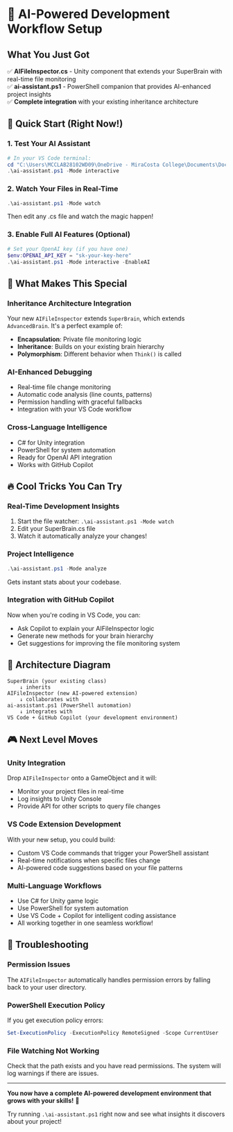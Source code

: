 # 🚀 AI-Powered Development Workflow Setup

## What You Just Got

✅ **AIFileInspector.cs** - Unity component that extends your SuperBrain with real-time file monitoring  
✅ **ai-assistant.ps1** - PowerShell companion that provides AI-enhanced project insights  
✅ **Complete integration** with your existing inheritance architecture  

## 🎯 Quick Start (Right Now!)

### 1. Test Your AI Assistant
```powershell
# In your VS Code terminal:
cd "C:\Users\MCCLAB28102WD09\OneDrive - MiraCosta College\Documents\Documents\GitHub\JoseIvanHernandez"
.\ai-assistant.ps1 -Mode interactive
```

### 2. Watch Your Files in Real-Time
```powershell
.\ai-assistant.ps1 -Mode watch
```
Then edit any .cs file and watch the magic happen!

### 3. Enable Full AI Features (Optional)
```powershell
# Set your OpenAI key (if you have one)
$env:OPENAI_API_KEY = "sk-your-key-here"
.\ai-assistant.ps1 -Mode interactive -EnableAI
```

## 🧠 What Makes This Special

### **Inheritance Architecture Integration**
Your new `AIFileInspector` extends `SuperBrain`, which extends `AdvancedBrain`. It's a perfect example of:
- **Encapsulation**: Private file monitoring logic
- **Inheritance**: Builds on your existing brain hierarchy  
- **Polymorphism**: Different behavior when `Think()` is called

### **AI-Enhanced Debugging**
- Real-time file change monitoring
- Automatic code analysis (line counts, patterns)
- Permission handling with graceful fallbacks
- Integration with your VS Code workflow

### **Cross-Language Intelligence**
- C# for Unity integration
- PowerShell for system automation
- Ready for OpenAI API integration
- Works with GitHub Copilot

## 🔥 Cool Tricks You Can Try

### **Real-Time Development Insights**
1. Start the file watcher: `.\ai-assistant.ps1 -Mode watch`
2. Edit your SuperBrain.cs file
3. Watch it automatically analyze your changes!

### **Project Intelligence**
```powershell
.\ai-assistant.ps1 -Mode analyze
```
Gets instant stats about your codebase.

### **Integration with GitHub Copilot**
Now when you're coding in VS Code, you can:
- Ask Copilot to explain your AIFileInspector logic
- Generate new methods for your brain hierarchy
- Get suggestions for improving the file monitoring system

## 🧩 Architecture Diagram

```
SuperBrain (your existing class)
    ↓ inherits
AIFileInspector (new AI-powered extension)
    ↓ collaborates with
ai-assistant.ps1 (PowerShell automation)
    ↓ integrates with
VS Code + GitHub Copilot (your development environment)
```

## 🎮 Next Level Moves

### **Unity Integration**
Drop `AIFileInspector` onto a GameObject and it will:
- Monitor your project files in real-time
- Log insights to Unity Console
- Provide API for other scripts to query file changes

### **VS Code Extension Development**
With your new setup, you could build:
- Custom VS Code commands that trigger your PowerShell assistant
- Real-time notifications when specific files change
- AI-powered code suggestions based on your file patterns

### **Multi-Language Workflows**
- Use C# for Unity game logic
- Use PowerShell for system automation  
- Use VS Code + Copilot for intelligent coding assistance
- All working together in one seamless workflow!

## 🚧 Troubleshooting

### **Permission Issues**
The `AIFileInspector` automatically handles permission errors by falling back to your user directory.

### **PowerShell Execution Policy**
If you get execution policy errors:
```powershell
Set-ExecutionPolicy -ExecutionPolicy RemoteSigned -Scope CurrentUser
```

### **File Watching Not Working**
Check that the path exists and you have read permissions. The system will log warnings if there are issues.

---

**You now have a complete AI-powered development environment that grows with your skills!** 🌟

Try running `.\ai-assistant.ps1` right now and see what insights it discovers about your project!

